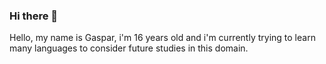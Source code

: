### Hi there 👋

<!--
**cvpidon/cvpidon** is a ✨ _special_ ✨ repository because its `README.md` (this file) appears on your GitHub profile.

Here are some ideas to get you started:

- 🔭 I’m currently working on nothing
- 🌱 I’m currently learning HTML/CSS/Kotlin

- 🤔 I’m looking for help with my learning ^^^
- 📫 How to reach me: royant.gaspar@gmail.com
- 😄 Pronouns: he/him
-->

Hello, my name is Gaspar, i'm 16 years old and i'm currently trying to learn many languages to consider future studies in this domain.
